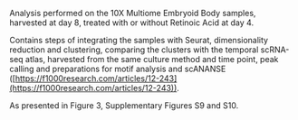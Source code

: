 Analysis performed on the 10X Multiome Embryoid Body samples, harvested at day 8, treated with or without Retinoic Acid at day 4.

Contains steps of integrating the samples with Seurat, dimensionality reduction and clustering, comparing the clusters with the temporal scRNA-seq atlas, harvested from the same culture method and time point, peak calling and preparations for motif analysis and scANANSE ([https://f1000research.com/articles/12-243](https://f1000research.com/articles/12-243)).

As presented in Figure 3, Supplementary Figures S9 and S10.
